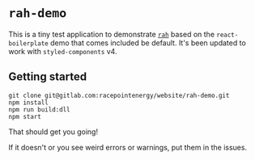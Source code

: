 # `rah-demo`

This is a tiny test application to demonstrate [`rah`](https://github.com/nels-o/rah) based on the `react-boilerplate` demo that comes included be default. It's been updated to work with `styled-components` v4.

## Getting started

```
git clone git@gitlab.com:racepointenergy/website/rah-demo.git
npm install
npm run build:dll
npm start
```

That should get you going!

If it doesn't or you see weird errors or warnings, put them in the issues.
